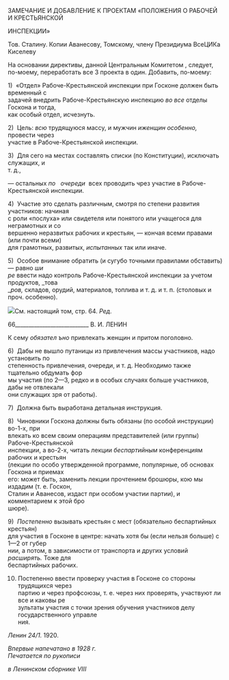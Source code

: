 ЗАМЕЧАНИЕ И ДОБАВЛЕНИЕ К ПРОЕКТАМ «ПОЛОЖЕНИЯ О РАБОЧЕЙ И КРЕСТЬЯНСКОЙ

ИНСПЕКЦИИ»

Тов. Сталину. Копии Аванесову, Томскому, члену Президиума ВсеЦИКа Киселеву

На основании директивы, данной Центральным Комитетом , следует, по-моему, пе­реработать все 3 проекта в один. Добавить, по-моему:

1)  «Отдел» Рабоче-Крестьянской инспекции при Госконе должен быть временный с  
задачей внедрить Рабоче-Крестьянскую инспекцию _во все_ отделы Госкона и тогда,  
как особый отдел, исчезнуть.

2)  Цель: _всю_ трудящуюся массу, и мужчин _иженщин особенно,_ провести через  
участие в Рабоче-Крестьянской инспекции.

3)  Для сего на местах составлять списки (по Конституции), исключать служащих, и  
т. д.,

— остальных _по   очереди_  всех проводить чрез участие в Рабоче-Крестьянской инспекции.

4)  Участие это сделать различным, смотря по степени развития участников: начиная  
с роли «послуха» или свидетеля или понятого или учащегося для неграмотных и со­  
вершенно неразвитых рабочих и крестьян, — кончая всеми правами (или почти всеми)  
для грамотных, развитых, _испытанных_ так или иначе.

5)  Особое внимание обратить (и сугубо точными правилами обставить) — равно _ши­  
ре_ ввести надо контроль Рабоче-Крестьянской инспекции за учетом продуктов, _това­  
__ров,_ складов, орудий, материалов, топлива и т. д. и т. п. (столовых и проч. особенно).

![](file:///C:/Users/bot32/AppData/Local/Temp/msohtmlclip1/01/clip_image001.png)См. настоящий том, стр. 64. _Ред._

  

66___________________________ В. И. ЛЕНИН

К сему _обязател_ _ъно_ привлекать женщин и притом поголовно.

6)  Дабы не вышло путаницы из привлечения массы участников, надо установить по­  
степенность привлечения, очереди, и т. д. Необходимо также тщательно обдумать фор­  
мы участия (по 2—3, редко и в особых случаях больше участников, дабы не отвлекали  
они служащих зря от работы).

7)  Должна быть выработана детальная инструкция.

8)  Чиновники Госкона должны быть обязаны (по особой инструкции) во-1-х, при­  
влекать ко всем своим операциям представителей (или группы) Рабоче-Крестьянской  
инспекции, а во-2-х, читать лекции _беспартийным_ конференциям рабочих и крестьян  
(лекции по особо утвержденной программе, популярные, об основах Госкона и приемах  
его: может быть, заменить лекции прочтением брошюры, кою мы издадим (т. е. Госкон,  
Сталин и Аванесов, издаст при особом участии партии), и комментарием к этой бро­  
шюре).

9)  _Постепенно_ вызывать крестьян с мест (обязательно беспартийных крестьян)  
для участия в Госконе в центре: начать хотя бы (если нельзя больше) с 1—2 от губер­  
нии, а потом, в зависимости от транспорта и других условий _расширять._ Тоже для  
беспартийных рабочих.

10) Постепенно ввести проверку участия в Госконе со стороны трудящихся через  
партию и через профсоюзы, т. е. через них проверять, участвуют ли все и каковы ре­  
зультаты участия с точки зрения обучения участников делу государственного управле­  
ния.

_Ленин_ _24/1._ 1920.

_Впервые напечатано в 1928 г.                                                             Печатается по рукописи_

_в Ленинском сборнике_ _VIII_